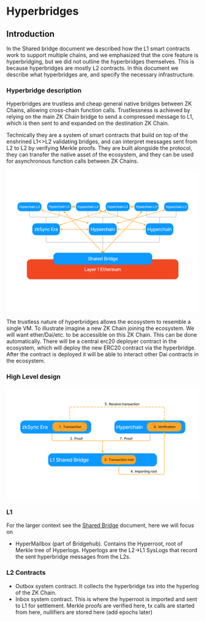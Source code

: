 # Hyperbridges

## Introduction

In the Shared bridge document we described how the L1 smart contracts work to support multiple chains, and we emphasized
that the core feature is hyperbridging, but we did not outline the hyperbridges themselves. This is because hyperbridges
are mostly L2 contracts. In this document we describe what hyperbridges are, and specify the necessary infrastructure.

### Hyperbridge description

Hyperbridges are trustless and cheap general native bridges between ZK Chains, allowing cross-chain function calls.
Trustlessness is achieved by relying on the main ZK Chain bridge to send a compressed message to L1, which is then
sent to and expanded on the destination ZK Chain.

Technically they are a system of smart contracts that build on top of the enshrined L1<>L2 validating bridges, and can
interpret messages sent from L2 to L2 by verifying Merkle proofs. They are built alongside the protocol, they can
transfer the native asset of the ecosystem, and they can be used for asynchronous function calls between ZK Chains.

![Hyperbridges](./img/hyperbridges.png)

The trustless nature of hyperbridges allows the ecosystem to resemble a single VM. To illustrate imagine a new
ZK Chain joining the ecosystem. We will want ether/Dai/etc. to be accessible on this ZK Chain. This can be done
automatically. There will be a central erc20 deployer contract in the ecosystem, which will deploy the new ERC20
contract via the hyperbridge. After the contract is deployed it will be able to interact other Dai contracts in the
ecosystem.

### High Level design

![Hyperbridging](./img/hyperbridging.png)

### L1

For the larger context see the [Shared Bridge](./shared_bridge.md) document, here we will focus on

- HyperMailbox (part of Bridgehub). Contains the Hyperroot, root of Merkle tree of Hyperlogs. Hyperlogs are the L2->L1
  SysLogs that record the sent hyperbridge messages from the L2s.

### L2 Contracts

- Outbox system contract. It collects the hyperbridge txs into the hyperlog of the ZK Chain.
- Inbox system contract. This is where the hyperroot is imported and sent to L1 for settlement. Merkle proofs are
  verified here, tx calls are started from here, nullifiers are stored here (add epochs later)

